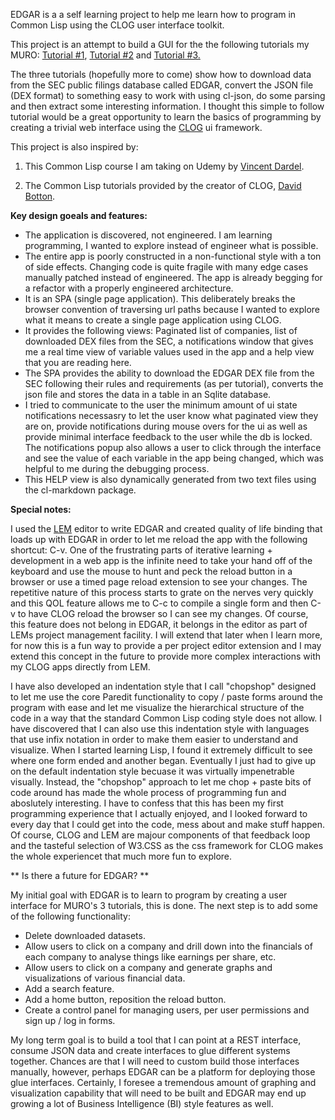 EDGAR is a a self learning project to help me learn how to program in Common Lisp using the CLOG user interface toolkit.  


This project is an attempt to build a GUI for the the following tutorials my MURO: <a href="https://medium.com/@codingcamel/extracting-fundamental-stock-data-from-edgar-using-our-favorite-language-common-lisp-part-1-a3171d100dd4" target="_blank">Tutorial #1</a>, <a href="https://medium.com/@codingcamel/extracting-fundamental-stock-data-from-edgar-using-our-favorite-language-common-lisp-part-2-f28099de4b71" target="_blank">Tutorial #2</a> and <a href="https://medium.com/@codingcamel/extracting-fundamental-stock-data-from-edgar-using-our-favorite-language-common-lisp-part-3-5ea58d903b97" target="_blank">Tutorial #3.</a>


The three tutorials (hopefully more to come) show how to download data from the SEC public filings database called EDGAR, convert the JSON file (DEX format) to something easy to work with using cl-json, do some parsing and then extract some interesting information.  I thought this simple to follow tutorial would be a great opportunity to learn the basics of programming by creating a trivial web interface using the <a href="https://github.com/rabbibotton/clog" target="_blank">CLOG</a> ui framework.

This project is also inspired by:

1) This Common Lisp course I am taking on Udemy by  <a href="https://www.udemy.com/course/common-lisp-programming/" target="_blank">Vincent Dardel</a>.  

2) The Common Lisp tutorials provided by the creator of CLOG, <a href="https://github.com/rabbibotton/clog/blob/main/LEARN.md" target="_blank">David Botton</a>.  

**Key design goeals and features:**

* The application is discovered, not engineered.  I am learning programming, I wanted to explore instead of engineer what is possible.
* The entire app is poorly constructed in a non-functional style with a ton of side effects.  Changing code is quite fragile with many edge cases manually patched instead of engineered.  The app is already begging for a refactor with a properly engineered architecture.
* It is an SPA (single page application).  This deliberately breaks the browser convention of traversing url paths because I wanted to explore what it means to create a single page application using CLOG.
* It provides the following views: Paginated list of companies, list of downloaded DEX files from the SEC, a notifications window that gives me a real time view of variable values used in the app and a help view that you are reading here.
* The SPA provides the ability to download the EDGAR DEX file from the SEC following their rules and requirements (as per tutorial), converts the json file and stores the data in a table in an Sqlite database.  
* I tried to communicate to the user the minimum amount of ui state notifications necessasry to let the user know what paginated view they are on, provide notifications during mouse overs for the ui as well as provide minimal interface feedback to the user while the db is locked.  The notifications popup also allows a user to click through the interface and see the value of each variable in the app being changed, which was helpful to me during the debugging process.
* This HELP view is also dynamically generated from two text files using the cl-markdown package.

**Special notes:** 

I used the <a href="https://github.com/lem-project/lem" target="_blank">LEM</a> editor to write EDGAR and created quality of life binding that loads up with EDGAR in order to let me reload the app with the following shortcut: C-v.  One of the frustrating parts of iterative learning + development in a web app is the infinite need to take your hand off of the keyboard and use the mouse to hunt and peck the reload button in a browser or use a timed page reload extension to see your changes.  The repetitive nature of this process starts to grate on the nerves very quickly and this QOL feature allows me to C-c to compile a single form and then  C-v to have CLOG reload the browser so I can see my changes.  Of course, this feature does not belong in EDGAR, it belongs in the editor as part of LEMs project management facility.  I will extend that later when I learn more, for now this is a fun way to provide a per project editor extension and I may extend this concept in the future to provide more complex interactions with my CLOG apps directly from LEM.

I have also developed an indentation style that I call "chopshop" designed to let me use the core Paredit functionality to copy / paste forms around the program with ease and let me visualize the hierarchical structure of the code in a way that the standard Common Lisp coding style does not allow.  I have discovered that I can also use this indentation style with languages that use infix notation in order to make them easier to understand and visualize.  When I started learning Lisp, I found it extremely difficult to see where one form ended and another began.  Eventually I just had to give up on the default indentation style becuase it was virtually impenetrable visually. Instead, the "chopshop" approach to let me chop + paste bits of code around has made the whole process of programming fun and aboslutely interesting.  I have to confess that this has been my first programming experience that I actually enjoyed, and I looked forward to every day that I could get into the code, mess about and make stuff happen.  Of course, CLOG and LEM are majour components of that feedback loop and the tasteful selection of W3.CSS as the css framework for CLOG makes the whole experiencet that much more fun to explore.

** Is there a future for EDGAR? **  

My initial goal with EDGAR is to learn to program by creating a user interface for MURO's 3 tutorials, this is done.  The next step is to add some of the following functionality:

* Delete downloaded datasets.
* Allow users to click on a company and drill down into the financials of each company to analyse things like earnings per share, etc.  
* Allow users to click on a company and generate graphs and visualizations of various financial data.
* Add a search feature.
* Add a home button, reposition the reload button.
* Create a control panel for managing users, per user permissions and sign up / log in forms.

My long term goal is to build a tool that I can point at a REST interface, consume JSON data and create interfaces to glue different systems together. Chances are that I will need to custom build those interfaces manually, however, perhaps EDGAR can be a platform for deploying those glue interfaces. Certainly, I foresee a tremendous amount of graphing and visualization capability that will need to be built and EDGAR may end up growing a lot of Business Intelligence (BI) style features as well.


 